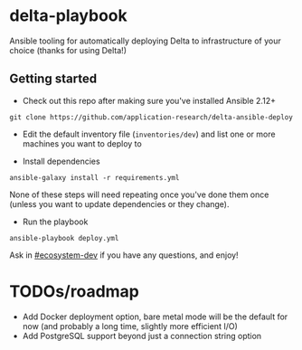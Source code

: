 # delta-playbook
Ansible tooling for automatically deploying Delta to infrastructure of your choice (thanks for using Delta!)

## Getting started

* Check out this repo after making sure you've installed Ansible 2.12+

`git clone https://github.com/application-research/delta-ansible-deploy`

* Edit the default inventory file (`inventories/dev`) and list one or more machines you want to deploy to

* Install dependencies

`ansible-galaxy install -r requirements.yml`

None of these steps will need repeating once you've done them once (unless you want to update dependencies or they change).

* Run the playbook

`ansible-playbook deploy.yml`

Ask in [#ecosystem-dev](https://filecoinproject.slack.com/archives/C016APFREQK) if you have any questions, and enjoy!

# TODOs/roadmap
* Add Docker deployment option, bare metal mode will be the default for now (and probably a long time, slightly more efficient I/O)
* Add PostgreSQL support beyond just a connection string option
